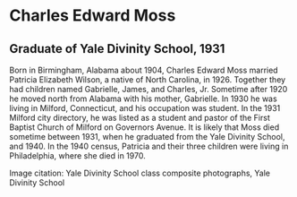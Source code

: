 # Charles Edward Moss
## Graduate of Yale Divinity School, 1931
Born in Birmingham, Alabama about 1904, Charles Edward Moss married Patricia Elizabeth Wilson, a native of North Carolina, in 1926. Together they had children named Gabrielle, James, and Charles, Jr. Sometime after 1920 he moved north from Alabama with his mother, Gabrielle. In 1930 he was living in Milford, Connecticut, and his occupation was student. In the 1931 Milford city directory, he was listed as a student and pastor of the First Baptist Church of Milford on Governors Avenue. It is likely that Moss died sometime between 1931, when he graduated from the Yale Divinity School, and 1940. In the 1940 census, Patricia and their three children were living in Philadelphia, where she died in 1970.

Image citation: Yale Divinity School class composite photographs, Yale Divinity School
